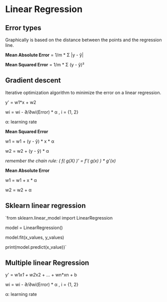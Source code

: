 # Linear Regression

## Error types
Graphically is based on the distance between the points and the regression line.

**Mean Absolute Error** = 1/m * Σ |y - ŷ|

**Mean Squared Error** = 1/m * Σ (y - ŷ)²

## Gradient descent
Iterative optimization algorithm to minimize the error on a linear regression.

y' = w1*x + w2

wi = wi - ∂/∂wi(Error) * α , i = {1, 2}

α: learning rate

**Mean Squared Error**

w1 = w1 + (y - ŷ) \* x \* α

w2 = w2 + (y - ŷ) \* α

_remember the chain rule: ( f( g(X) )' = f'( g(x) ) \* g'(x)_

**Mean Absolute Error**

w1 = w1 + x * α

w2 = w2 + α

## Sklearn linear regression

`from sklearn.linear_model import LinearRegression

model = LinearRegression()

model.fit(x_values, y_values)

print(model.predict(x_value))`

## Multiple linear Regression

y' = w1*x1 + w2*x2 + ... + wn*xn + b

wi = wi - ∂/∂wi(Error) * α , i = {1, 2}

α: learning rate
